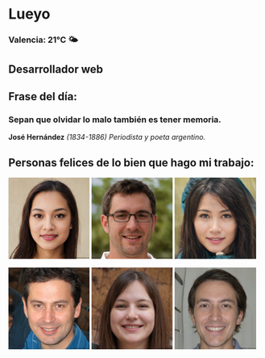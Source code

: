 # Lueyo
### Valencia:  21°C 🌤️
## Desarrollador web
## Frase del día:
<!-- START QUOTE -->
### Sepan que olvidar lo malo también es tener memoria.
**José Hernández** *(1834-1886) Periodista y poeta argentino.*
<!-- END QUOTE -->






## Personas felices de lo bien que hago mi trabajo:

<p float="left">
  <img src="src/image_0.png" width="32%" />
  <img src="src/image_1.png" width="32%" /> 
  <img src="src/image_2.png" width="32%" />
</p>
<p float="left">
  <img src="src/image_3.png" width="32%" />
  <img src="src/image_4.png" width="32%" /> 
  <img src="src/image_5.png" width="32%" />
</p>
